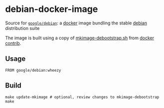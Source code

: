 debian-docker-image
===================

Source for [`google/debian`](https://index.docker.io/u/google/debian/):
a [docker](https://docker.io) image bundling the stable [debian](https://www.debian.org) distribution suite

The image is built using a copy of [mkimage-debootstrap.sh](https://raw.githubusercontent.com/dotcloud/docker/master/contrib/mkimage-debootstrap.sh) from [docker contrib](https://github.com/dotcloud/docker/tree/master/contrib).

## Usage

```
FROM google/debian:wheezy
```


## Build

```
make update-mkimage # optional, review changes to mkimage-debootstrap
make
```
